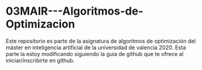 # 03MAIR---Algoritmos-de-Optimizacion
Este repositorio es parte de la asignatura de algoritmos de optimización del máster en inteligencia artificial de la universidad de valencia 2020.
Esta parte la estoy modificando siguiendo la guía de github que te ofrece al iniciar/inscribirte en github.
